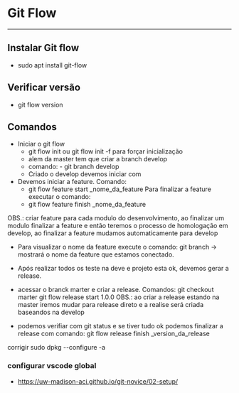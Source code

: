 # Git Flow
---

## Instalar Git flow
- sudo apt install git-flow

## Verificar versão
- git flow version

## Comandos
- Iniciar o git flow
  - git flow init ou git flow init -f para forçar inicialização
  - alem da master tem que criar a branch develop
  - comando:
        - git branch develop
  - Criado o develop devemos iniciar com
- Devemos iniciar a feature.
Comando:
  - git flow feature start _nome_da_feature
Para finalizar a feature executar o comando:
  - git flow feature finish _nome_da_feature

OBS.: criar feature para cada modulo do desenvolvimento, ao finalizar um modulo finalizar a feature e então teremos o processo de homologação em develop, ao finalizar a feature mudamos automaticamente para develop

- Para visualizar o nome da feature execute o comando:
git branch -> mostrará o nome da feature que estamos conectado.

- Após realizar todos os teste na deve e projeto esta ok, devemos gerar a release.
- acessar o branck marter e criar a release.
Comandos:
git checkout marter
git flow release start 1.0.0
OBS.: ao criar a release estando na master iremos mudar para release direto e a realise será criada baseandos na develop

- podemos verifiar com git status e se tiver tudo ok podemos finalizar a release com comando:
git flow release finish _version_da_release

corrigir 
sudo dpkg --configure -a


### configurar vscode global
- https://uw-madison-aci.github.io/git-novice/02-setup/